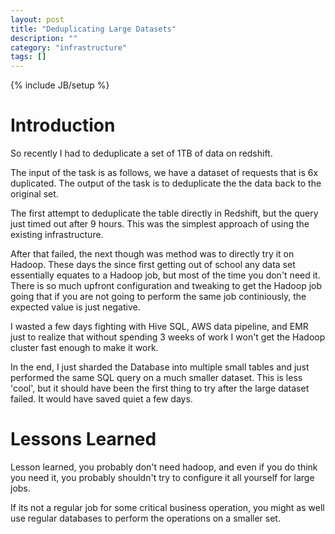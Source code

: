 ```yaml
---
layout: post
title: "Deduplicating Large Datasets"
description: ""
category: "infrastructure"
tags: []
---
```

{% include JB/setup %}

# Introduction

So recently I had to deduplicate a set of 1TB of data on redshift. 

The input of the task is as follows, we have a dataset of requests that is 6x duplicated.
The output of the task is to deduplicate the the data back to the original set.

The first attempt to deduplicate the table directly in Redshift, but the query just timed out after 9 hours. This was
the simplest approach of using the existing infrastructure.

After that failed, the next though was method was to directly try it on Hadoop. 
These days the since first getting out of school any data set essentially equates to a Hadoop job, but most of the time
you don't need it. There is so much upfront configuration and tweaking to get the Hadoop job going that if you are not
going to perform the same job continiously, the expected value is just negative.

I wasted a few days fighting with Hive SQL, AWS data pipeline, and EMR just to realize that without spending 3 weeks of 
work I won't get the Hadoop cluster fast enough to make it work.

In the end, I just sharded the Database into multiple small tables and just performed the same SQL query on a much
smaller dataset. This is less 'cool', but it should have been the first thing to try after the large dataset failed.
It would have saved quiet a few days.

# Lessons Learned

Lesson learned, you probably don't need hadoop, and even if you do think you need it, you probably shouldn't try to 
configure it all yourself for large jobs. 

If its not a regular job for some critical business operation, you might as well use regular databases to perform 
the operations on a smaller set.
